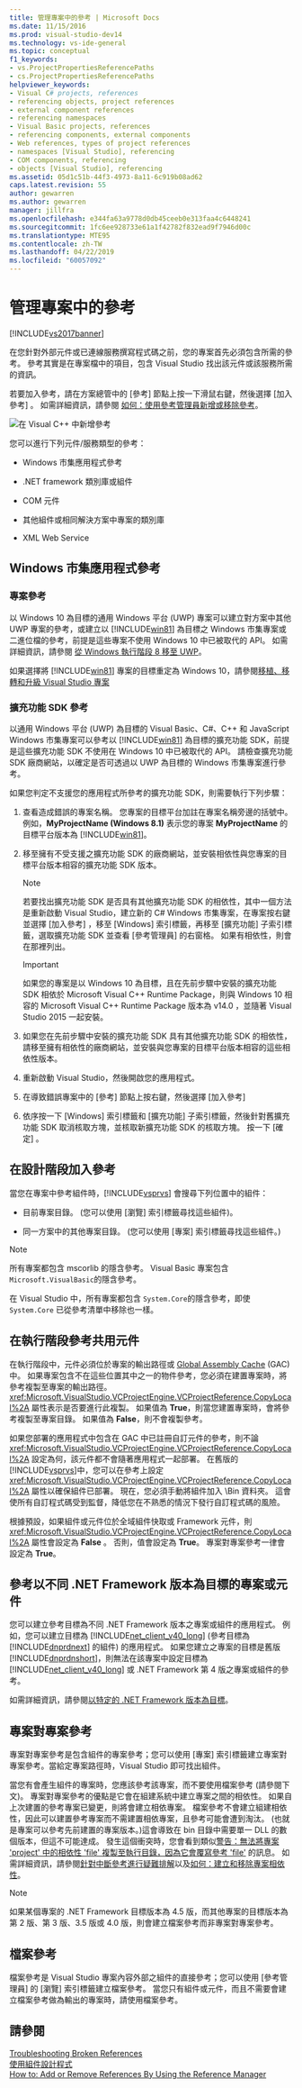 ```yaml
---
title: 管理專案中的參考 | Microsoft Docs
ms.date: 11/15/2016
ms.prod: visual-studio-dev14
ms.technology: vs-ide-general
ms.topic: conceptual
f1_keywords:
- vs.ProjectPropertiesReferencePaths
- cs.ProjectPropertiesReferencePaths
helpviewer_keywords:
- Visual C# projects, references
- referencing objects, project references
- external component references
- referencing namespaces
- Visual Basic projects, references
- referencing components, external components
- Web references, types of project references
- namespaces [Visual Studio], referencing
- COM components, referencing
- objects [Visual Studio], referencing
ms.assetid: 05d1c51b-44f3-4973-8a11-6c919b08ad62
caps.latest.revision: 55
author: gewarren
ms.author: gewarren
manager: jillfra
ms.openlocfilehash: e344fa63a9778d0db45ceeb0e313faa4c6448241
ms.sourcegitcommit: 1fc6ee928733e61a1f42782f832ead9f7946d00c
ms.translationtype: MTE95
ms.contentlocale: zh-TW
ms.lasthandoff: 04/22/2019
ms.locfileid: "60057092"
---
```

# <a name="managing-references-in-a-project"></a>管理專案中的參考
[!INCLUDE[vs2017banner](../includes/vs2017banner.md)]

在您針對外部元件或已連線服務撰寫程式碼之前，您的專案首先必須包含所需的參考。 參考其實是在專案檔中的項目，包含 Visual Studio 找出該元件或該服務所需的資訊。  
  
 若要加入參考，請在方案總管中的 [參考] 節點上按一下滑鼠右鍵，然後選擇 [加入參考] 。 如需詳細資訊，請參閱 [如何：使用參考管理員新增或移除參考](../ide/how-to-add-or-remove-references-by-using-the-reference-manager.md)。  
  
 ![在 Visual C&#43;&#43; 中新增參考](../ide/media/vs2015-cpp-add-reference.png "vs2015_cpp_add_reference")  
  
 您可以進行下列元件/服務類型的參考：  
  
- Windows 市集應用程式參考  
  
- .NET framework 類別庫或組件  
  
- COM 元件  
  
- 其他組件或相同解決方案中專案的類別庫  
  
- XML Web Service  
  
## <a name="windows-store-app-references"></a>Windows 市集應用程式參考  
  
### <a name="project-references"></a>專案參考  
 以 Windows 10 為目標的通用 Windows 平台 (UWP) 專案可以建立對方案中其他 UWP 專案的參考，或建立以 [!INCLUDE[win81](../includes/win81-md.md)] 為目標之 Windows 市集專案或二進位檔的參考，前提是這些專案不使用 Windows 10 中已被取代的 API。 如需詳細資訊，請參閱 [從 Windows 執行階段 8 移至 UWP](https://msdn.microsoft.com/library/windows/apps/dn954974.aspx)。  
  
 如果選擇將 [!INCLUDE[win81](../includes/win81-md.md)] 專案的目標重定為 Windows 10，請參閱[移植、移轉和升級 Visual Studio 專案](../porting/porting-migrating-and-upgrading-visual-studio-projects.md)  
  
### <a name="extension-sdk-references"></a>擴充功能 SDK 參考  
 以通用 Windows 平台 (UWP) 為目標的 Visual Basic、C#、C++ 和 JavaScript Windows 市集專案可以參考以 [!INCLUDE[win81](../includes/win81-md.md)] 為目標的擴充功能 SDK，前提是這些擴充功能 SDK 不使用在 Windows 10 中已被取代的 API。 請檢查擴充功能 SDK 廠商網站，以確定是否可透過以 UWP 為目標的 Windows 市集專案進行參考。  
  
 如果您判定不支援您的應用程式所參考的擴充功能 SDK，則需要執行下列步驟：  
  
1. 查看造成錯誤的專案名稱。 您專案的目標平台加註在專案名稱旁邊的括號中。 例如，**MyProjectName (Windows 8.1)** 表示您的專案 **MyProjectName** 的目標平台版本為 [!INCLUDE[win81](../includes/win81-md.md)]。  
  
2. 移至擁有不受支援之擴充功能 SDK 的廠商網站，並安裝相依性與您專案的目標平台版本相容的擴充功能 SDK 版本。  
  
    > [!NOTE]
    >  若要找出擴充功能 SDK 是否具有其他擴充功能 SDK 的相依性，其中一個方法是重新啟動 Visual Studio，建立新的 C# Windows 市集專案，在專案按右鍵並選擇 [加入參考] ，移至 [Windows]  索引標籤，再移至 [擴充功能]  子索引標籤，選取擴充功能 SDK 並查看 [參考管理員] 的右窗格。 如果有相依性，則會在那裡列出。  
  
    > [!IMPORTANT]
    >  如果您的專案是以 Windows 10 為目標，且在先前步驟中安裝的擴充功能 SDK 相依於 Microsoft Visual C++ Runtime Package，則與 Windows 10 相容的 Microsoft Visual C++ Runtime Package 版本為 v14.0 ，並隨著 Visual Studio 2015 一起安裝。  
  
3. 如果您在先前步驟中安裝的擴充功能 SDK 具有其他擴充功能 SDK 的相依性，請移至擁有相依性的廠商網站，並安裝與您專案的目標平台版本相容的這些相依性版本。  
  
4. 重新啟動 Visual Studio，然後開啟您的應用程式。  
  
5. 在導致錯誤專案中的 [參考]  節點上按右鍵，然後選擇 [加入參考]   
  
6. 依序按一下 [Windows]  索引標籤和 [擴充功能]  子索引標籤，然後針對舊擴充功能 SDK 取消核取方塊，並核取新擴充功能 SDK 的核取方塊。 按一下 [確定] 。  
  
## <a name="adding-a-reference-at-design-time"></a>在設計階段加入參考  
 當您在專案中參考組件時，[!INCLUDE[vsprvs](../includes/vsprvs-md.md)] 會搜尋下列位置中的組件：  
  
- 目前專案目錄。 (您可以使用 [瀏覽]  索引標籤尋找這些組件)。  
  
- 同一方案中的其他專案目錄。 (您可以使用 [專案]  索引標籤尋找這些組件。)  
  
> [!NOTE]
>  所有專案都包含 mscorlib 的隱含參考。 Visual Basic 專案包含 `Microsoft.VisualBasic`的隱含參考。  
>   
>  在 Visual Studio 中，所有專案都包含 `System.Core`的隱含參考，即使 `System.Core` 已從參考清單中移除也一樣。  
  
## <a name="references-to-shared-components-at-run-time"></a>在執行階段參考共用元件  
 在執行階段中，元件必須位於專案的輸出路徑或 [Global Assembly Cache](http://msdn.microsoft.com/library/cf5eacd0-d3ec-4879-b6da-5fd5e4372202) (GAC) 中。 如果專案包含不在這些位置其中之一的物件參考，您必須在建置專案時，將參考複製至專案的輸出路徑。 <xref:Microsoft.VisualStudio.VCProjectEngine.VCProjectReference.CopyLocal%2A> 屬性表示是否要進行此複製。 如果值為 **True**，則當您建置專案時，會將參考複製至專案目錄。 如果值為 **False**，則不會複製參考。  
  
 如果您部署的應用程式中包含在 GAC 中已註冊自訂元件的參考，則不論 <xref:Microsoft.VisualStudio.VCProjectEngine.VCProjectReference.CopyLocal%2A> 設定為何，該元件都不會隨著應用程式一起部署。 在舊版的 [!INCLUDE[vsprvs](../includes/vsprvs-md.md)]中，您可以在參考上設定 <xref:Microsoft.VisualStudio.VCProjectEngine.VCProjectReference.CopyLocal%2A> 屬性以確保組件已部署。 現在，您必須手動將組件加入 \Bin 資料夾。 這會使所有自訂程式碼受到監督，降低您在不熟悉的情況下發行自訂程式碼的風險。  
  
 根據預設，如果組件或元件位於全域組件快取或 Framework 元件，則 <xref:Microsoft.VisualStudio.VCProjectEngine.VCProjectReference.CopyLocal%2A> 屬性會設定為 **False** 。 否則，值會設定為 **True**。 專案對專案參考一律會設定為 **True**。  
  
## <a name="referencing-a-project-or-assembly-that-targets-a-different-version-of-the-net-framework"></a>參考以不同 .NET Framework 版本為目標的專案或元件  
 您可以建立參考目標為不同 .NET Framework 版本之專案或組件的應用程式。 例如，您可以建立目標為 [!INCLUDE[net_client_v40_long](../includes/net-client-v40-long-md.md)] (參考目標為 [!INCLUDE[dnprdnext](../includes/dnprdnext-md.md)] 的組件) 的應用程式。 如果您建立之專案的目標是舊版 [!INCLUDE[dnprdnshort](../includes/dnprdnshort-md.md)]，則無法在該專案中設定目標為 [!INCLUDE[net_client_v40_long](../includes/net-client-v40-long-md.md)] 或 .NET Framework 第 4 版之專案或組件的參考。  
  
 如需詳細資訊，請參閱[以特定的 .NET Framework 版本為目標](../ide/targeting-a-specific-dotnet-framework-version.md)。  
  
## <a name="project-to-project-references"></a>專案對專案參考  
 專案對專案參考是包含組件的專案參考；您可以使用 [專案]  索引標籤建立專案對專案參考。當給定專案路徑時，Visual Studio 即可找出組件。  
  
 當您有會產生組件的專案時，您應該參考該專案，而不要使用檔案參考 (請參閱下文)。 專案對專案參考的優點是它會在組建系統中建立專案之間的相依性。 如果自上次建置的參考專案已變更，則將會建立相依專案。 檔案參考不會建立組建相依性，因此可以建置參考專案而不需建置相依專案，且參考可能會遭到淘汰。 (也就是專案可以參考先前建置的專案版本。)這會導致在 bin 目錄中需要單一 DLL 的數個版本，但這不可能達成。 發生這個衝突時，您會看到類似[警告：無法將專案 'project' 中的相依性 'file' 複製至執行目錄，因為它會覆寫參考 'file'](../misc/warning-the-dependency-file-in-project-project-cannot-be-copied.md) 的訊息。 如需詳細資訊，請參閱[針對中斷參考進行疑難排解](../ide/troubleshooting-broken-references.md)以及[如何：建立和移除專案相依性](../ide/how-to-create-and-remove-project-dependencies.md)。  
  
> [!NOTE]
>  如果某個專案的 .NET Framework 目標版本為 4.5 版，而其他專案的目標版本為第 2 版、第 3 版、3.5 版或 4.0 版，則會建立檔案參考而非專案對專案參考。  
  
## <a name="file-references"></a>檔案參考  
 檔案參考是 Visual Studio 專案內容外部之組件的直接參考；您可以使用 [參考管理員]  的 [瀏覽] 索引標籤建立檔案參考。 當您只有組件或元件，而且不需要會建立檔案參考做為輸出的專案時，請使用檔案參考。  
  
## <a name="see-also"></a>請參閱  
 [Troubleshooting Broken References](../ide/troubleshooting-broken-references.md)   
 [使用組件設計程式](http://msdn.microsoft.com/library/25918b15-701d-42c7-95fc-c290d08648d6)   
 [How to: Add or Remove References By Using the Reference Manager](../ide/how-to-add-or-remove-references-by-using-the-reference-manager.md)

